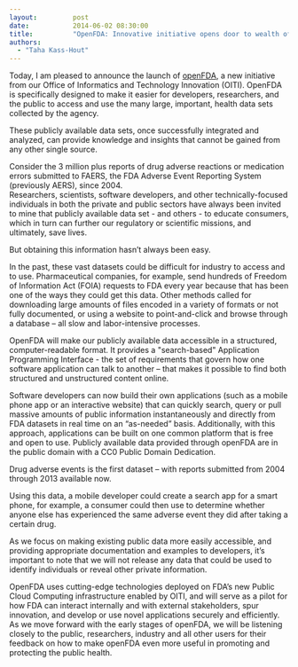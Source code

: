 ```yaml
---
layout:         post
date:           2014-06-02 08:30:00
title:          "OpenFDA: Innovative initiative opens door to wealth of FDA’s publicly available data"
authors:         
  - "Taha Kass-Hout"
---
```


Today, I am pleased to announce the launch of [openFDA](https://open.fda.gov/), a new initiative from our Office of Informatics and Technology Innovation (OITI). OpenFDA is specifically designed to make it easier for developers, researchers, and the public to access and use the many large, important, health data sets collected by the agency.

These publicly available data sets, once successfully integrated and analyzed, can provide knowledge and insights that cannot be gained from any other single source.

Consider the 3 million plus reports of drug adverse reactions or medication errors submitted to FAERS, the FDA Adverse Event Reporting System (previously AERS), since 2004.  
Researchers, scientists, software developers, and other technically-focused individuals in both the private and public sectors have always been invited to mine that publicly available data set - and others - to educate consumers, which in turn can further our regulatory or scientific missions, and ultimately, save lives. 

But obtaining this information hasn’t always been easy. 

In the past, these vast datasets could be difficult for industry to access and to use.  Pharmaceutical companies, for example, send hundreds of Freedom of Information Act (FOIA) requests to FDA every year because that has been one of the ways they could get this data. Other methods called for downloading large amounts of files encoded in a variety of formats or not fully documented, or using a website to point-and-click and browse through a database – all slow and labor-intensive processes.

OpenFDA will make our publicly available data accessible in a structured, computer-readable format. It provides a "search-based" Application Programming Interface - the set of requirements that govern how one software application can talk to another – that makes it possible to find both structured and unstructured content online.

Software developers can now build their own applications (such as a mobile phone app or an interactive website) that can quickly search, query or pull massive amounts of public information instantaneously and directly from FDA datasets in real time on an “as-needed” basis. Additionally, with this approach, applications can be built on one common platform that is free and open to use. Publicly available data provided through openFDA are in the public domain with a CC0 Public Domain Dedication.

Drug adverse events is the first dataset – with reports submitted from 2004 through 2013 available now. 

Using this data, a mobile developer could create a search app for a smart phone, for example, a consumer could then use to determine whether anyone else has experienced the same adverse event they did after taking a certain drug.

As we focus on making existing public data more easily accessible, and providing appropriate documentation and examples to developers, it’s important to note that we will not release any data that could be used to identify individuals or reveal other private information.

OpenFDA uses cutting-edge technologies deployed on FDA’s new Public Cloud Computing infrastructure enabled by OITI, and will serve as a pilot for how FDA can interact internally and with external stakeholders, spur innovation, and develop or use novel applications securely and efficiently. As we move forward with the early stages of openFDA, we will be listening closely to the public, researchers, industry and all other users for their feedback on how to make openFDA even more useful in promoting and protecting the public health.